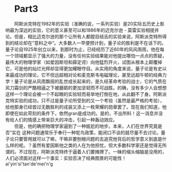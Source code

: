 # &emsp;Part3
  &emsp;&emsp;阿斯派克特在1982年的实验（准确的说，一系列实验）是20实际五历史上影响最为深远的实验，它的意义甚至可以和1886年的迈克尔逊 - 莫雷实验相提并论。但是，相比迈克尔逊的那个让所有人都膛目结舌的实验来说，阿斯派克特所得到的结论却在”意料之中“。大多数人一早便预计到，量子论的胜利是不在话下的。量子论自1925年创立以来，到那时为止，已经经历了近60年的风风雨雨，他在每一个领域都显示了强大的力量，没有任何实验结果能对他提出哪怕一点点的质疑，最伟大的物理学家（如爱因斯坦和薛定谔）向他猛烈开火，试图从根本上颠覆掉它，可是他的灿烂光辉却显得更加耀眼夺目。从实用的角度来说，量子论是有史以来最成功的理论，它不但远超相对论和麦克斯韦电磁理论，甚至远超牛顿的经典力学！量子论是从风雨飘摇的乱世成长起来的，是久经革命考验的战士，它的气质在风刀霜剑的严酷相逼之下被磨砺的更加坚韧而不可战胜。的确，没有多少人会想想这样一个理论会被一个不起眼的实验轻而易举地打倒在地，从此翻不了身。阿斯派克特实验的成功，只不过是量子论所受到的又一个考验（虽然是最严格的考验），给他那身已经尝过无数胜利的戎装又添上一枚荣耀的勋章罢了。现在我们知道，他即使在如此苛刻的条件下，依然gran是成功的。是的，不出所料！这一消息并没有给人们的情感上带来巨大的冲击，引起一种轰动效应。<br>
   &emsp;&emsp;但是，他的确把物理学家逼到了一种尴尬的地步。本来，人们在世界究竟是否”实在
   这种问题通常乐于奉行一种鸵鸟政策，能闭口不谈的就尽量不去讨论。量子论只要管用就可以了嘛，干嘛非要刨根问题的去追究他背后的哲学意义到底是什么样的呢。？虽然有爱因斯他之类的人在为他担忧，但大多数科学家还是觉得无所谓的。不过现在，阿斯派克特终于逼着人们要摊牌了。一昧的缩头缩脑是没用的，人们必须面对这样一个事实：实验否决了经典图景的可能性！
   &emsp;&emsp;ai'yin'si'tan'de'mei'n'g